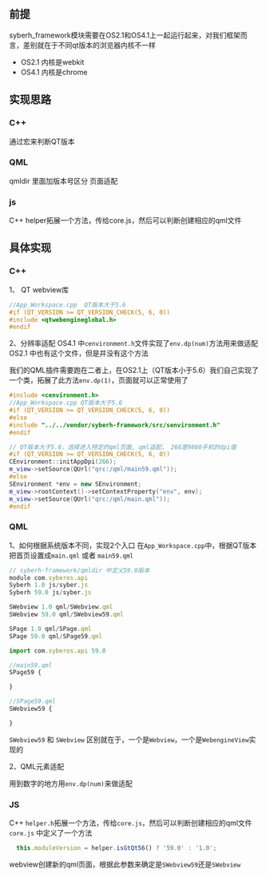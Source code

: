 ## 前提
syberh_framework模块需要在OS2.1和OS4.1上一起运行起来，对我们框架而言，差别就在于不同qt版本的浏览器内核不一样
- OS2.1 内核是webkit
- OS4.1 内核是chrome

## 实现思路
### C++ 
通过宏来判断QT版本

### QML
qmldir 里面加版本号区分
页面适配

### js
C++ helper拓展一个方法，传给core.js，然后可以判断创建相应的qml文件


## 具体实现
### C++
1、 QT webview库

```C++
//App_Workspace.cpp  QT版本大于5.6
#if (QT_VERSION >= QT_VERSION_CHECK(5, 6, 0))
#include <qtwebengineglobal.h>
#endif
```

2、分辨率适配
OS4.1 中`cenvironment.h`文件实现了`env.dp(num)`方法用来做适配
OS2.1 中也有这个文件，但是并没有这个方法

我们的QML插件需要跑在二者上，在OS2.1上（QT版本小于5.6）我们自己实现了一个类，拓展了此方法`env.dp(1)`，页面就可以正常使用了

```C++
#include <cenvironment.h>
//App_Workspace.cpp QT版本大于5.6
#if (QT_VERSION >= QT_VERSION_CHECK(5, 6, 0))
#else
#include "../../vendor/syberh-framework/src/senvironment.h"
#endif

// QT版本大于5.6，选择进入特定的qml页面, qml适配， 266是9860手机的dpi值
#if (QT_VERSION >= QT_VERSION_CHECK(5, 6, 0))
CEnvironment::initAppDpi(266);
m_view->setSource(QUrl("qrc:/qml/main59.qml"));
#else
SEnvironment *env = new SEnvironment;
m_view->rootContext()->setContextProperty("env", env);
m_view->setSource(QUrl("qrc:/qml/main.qml"));
#endif
```

### QML
1、如何根据系统版本不同，实现2个入口
在`App_Workspace.cpp`中，根据QT版本把首页设置成`main.qml` 或者 `main59.qml`

```javascript
// syberh-framework/qmldir 中定义59.0版本
module com.syberos.api
Syberh 1.0 js/syber.js
Syberh 59.0 js/syber.js

SWebview 1.0 qml/SWebview.qml
SWebview 59.0 qml/SWebview59.qml

SPage 1.0 qml/SPage.qml
SPage 59.0 qml/SPage59.qml
```

```javascript
import com.syberos.api 59.0

//main59.qml
SPage59 {

}
```

```javascript
//SPage59.qml
SWebview59 {

}
```

`SWebview59` 和 `SWebview` 区别就在于，一个是`Webview`，一个是`WebengineView`实现的

2、QML元素适配

用到数字的地方用`env.dp(num)`来做适配

### JS
C++ `helper.h`拓展一个方法，传给`core.js`，然后可以判断创建相应的qml文件
`core.js` 中定义了一个方法
```javascript
  this.moduleVersion = helper.isGtQt56() ? '59.0' : '1.0';
```

webview创建新的qml页面，根据此参数来确定是`SWebview59`还是`SWebview`